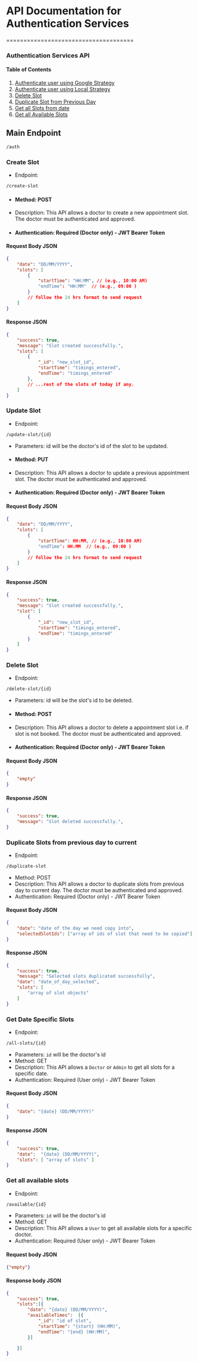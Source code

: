 # API Documentation for Authentication Services
=====================================
### Authentication Services API
#### Table of Contents
1. [Authenticate user using Google Strategy](#create-slot)
2. [Authenticate user using Local Strategy](#update-slot)
3. [Delete Slot](#delete-slot)
5. [Duplicate Slot from Previous Day](#duplicate-slots-from-previous-day-to-current)
4. [Get all Slots from date](#get-date-specific-slots)
6. [Get all Available Slots](#get-all-available-slots)

<!-- main endpoint for accessing slot api -->
## Main Endpoint
```bash
/auth
```

### Create Slot

- Endpoint: 
```bash 
/create-slot
```
- #### Method: POST
- Description: This API allows a doctor to create a new appointment slot. The doctor must be authenticated and approved.
- #### Authentication: Required (Doctor only)  - JWT Bearer Token


#### Request Body JSON
```json
{
    "date": "DD/MM/YYYY",
    "slots": [
        {
            "startTime": "HH:MM", // (e.g., 10:00 AM)
            "endTime": "HH:MM"  // (e.g., 09:00 )
        }
        // follow the 24 hrs format to send request
    ]
}
```

#### Response  JSON
```json
{
    "success": true,
    "message": "Slot created successfully.",
    "slots": [
        {
            "_id": "new_slot_id",
            "startTime": "timings_entered",
            "endTime": "timings_entered"
        },
        // ...rest of the slots of today if any.
    ]
}
```


### Update Slot

- Endpoint: 
```bash 
/update-slot/{id}
```

- Parameters: id will be the doctor's id of the slot to be updated.
- #### Method: PUT
- Description: This API allows a doctor to update a previous appointment slot. The doctor must be authenticated and approved.
- #### Authentication: Required (Doctor only)  - JWT Bearer Token


#### Request Body JSON
```json
{
    "date": "DD/MM/YYYY",
    "slots": [
        {
            "startTime": HH:MM, // (e.g., 10:00 AM)
            "endTime": HH:MM  // (e.g., 09:00 )
        }
        // follow the 24 hrs format to send request
    ]
}
```

#### Response  JSON
```json
{
    "success": true,
    "message": "Slot created successfully.",
    "slot": [
        {   
            "_id": "new_slot_id",
            "startTime": "timings_entered",
            "endTime": "timings_entered"
        }
    ]
}
```

### Delete Slot

- Endpoint: 
```bash 
/delete-slot/{id}
```

- Parameters:  id will be the slot's id to be deleted.

- #### Method: POST
- Description: This API allows a doctor to delete a appointment slot i.e. if slot is not booked. The doctor must be authenticated and approved.
- #### Authentication: Required (Doctor only)  - JWT Bearer Token


#### Request Body JSON
```json
{
    "empty"
}
```

#### Response  JSON
```json
{
    "success": true,
    "message": "Slot deleted successfully.",
}
```

### Duplicate Slots from previous day to current


- Endpoint:
```bash
/duplicate-slot
```
- Method: POST
- Description: This API allows a doctor to duplicate slots from previous day to current day. The doctor must be authenticated and approved.
- Authentication: Required (Doctor only)  - JWT Bearer Token
#### Request Body JSON
```json
{
    "date": "date of the day we need copy into",
    "selectedSlotIds": ["array of ids of slot that need to be copied"]
}
```
#### Response JSON
```json
{
    "success": true,
    "message": "Selected slots duplicated successfully",
    "date": "date_of_day_selected",
    "slots": [
        "array of slot objects"
    ]
}
```

### Get Date Specific Slots
- Endpoint:
```bash
/all-slots/{id}
```
- Parameters: `id` will be the doctor's id
- Method: GET
- Description: This API allows a `Doctor` or `Admin` to get all slots for a specific date.
- Authentication: Required (User only)  - JWT Bearer Token

#### Request Body JSON
```json
{
    "date": "{date} (DD/MM/YYYY)"
}
```

#### Response JSON
```json
{
    "success": true,
    "date":  "{date} (DD/MM/YYYY)",
    "slots": [ "array of slots" ]
}
```

### Get all available slots
- Endpoint:
```bash
/available/{id}
```
- Parameters: `id` will be the doctor's id
- Method: GET
- Description: This API allows a `User` to get all available slots for  a specific doctor.
- Authentication: Required (User only)  - JWT Bearer Token

#### Request body JSON
```json
{"empty"}
```

#### Response body JSON
```json
{
    "success": true,
    "slots":[{
        "date": "{date} (DD/MM/YYYY)",
        "availableTimes":  [{
            "_id": "id of slot",
            "startTime": "{start} (HH:MM)",
            "endTime": "{end} (HH:MM)",
        }]

    }]
}
```

